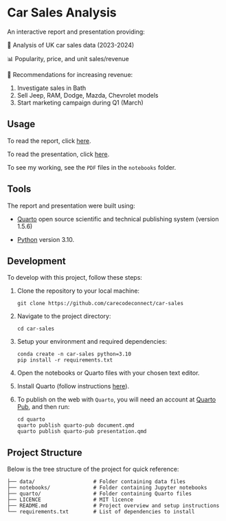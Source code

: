 # Car Sales Analysis

An interactive report and presentation providing:

🚗 Analysis of UK car sales data (2023-2024)

📊 Popularity, price, and unit sales/revenue

🚀 Recommendations for increasing revenue:

1. Investigate sales in Bath
2. Sell Jeep, RAM, Dodge, Mazda, Chevrolet models
3. Start marketing campaign during Q1 (March)

## Usage

To read the report, click [here](https://carecodeconnect.quarto.pub/car-sales-analysis-report/).

To read the presentation, click [here](https://carecodeconnect.quarto.pub/car-sales-analysis-presentation/).

To see my working, see the `PDF` files in the `notebooks` folder.

## Tools

The report and presentation were built using:

* [Quarto](https://quarto.org/) open source scientific and technical publishing system (version 1.5.6)

* [Python](https://www.python.org/) version 3.10.

## Development

To develop with this project, follow these steps:

1. Clone the repository to your local machine:

   ```
   git clone https://github.com/carecodeconnect/car-sales
   ```

2. Navigate to the project directory:

   ```
   cd car-sales
   ```

3. Setup your environment and required dependencies:

   ```
   conda create -n car-sales python=3.10
   pip install -r requirements.txt
   ```

4. Open the notebooks or Quarto files with your chosen text editor.

5. Install Quarto (follow instructions [here](https://quarto.org/docs/get-started/)).

6. To publish on the web with `Quarto`, you will need an account at [Quarto Pub](https://www.quartopub.com), and then run:

   ```
   cd quarto
   quarto publish quarto-pub document.qmd
   quarto publish quarto-pub presentation.qmd
   ```

## Project Structure

Below is the tree structure of the project for quick reference:

```
├── data/                   # Folder containing data files
├── notebooks/              # Folder containing Jupyter notebooks
├── quarto/                 # Folder containing Quarto files 
├── LICENCE                 # MIT licence
├── README.md               # Project overview and setup instructions
└── requirements.txt        # List of dependencies to install
```
